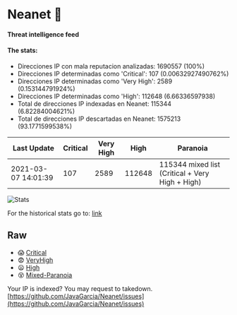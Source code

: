 # Neanet :hocho:
#### Threat intelligence feed
#### The stats:

- Direcciones IP con mala reputacion analizadas: 1690557 (100%)
- Direcciones IP determinadas como 'Critical':  107 (0.00632927490762%)
- Direcciones IP determinadas como 'Very High':  2589 (0.153144791924%)
- Direcciones IP determinadas como 'High':  112648 (6.66336597938)
- Total de direcciones IP indexadas en Neanet:  115344 (6.82284004621%)
- Total de direcciones IP descartadas en Neanet:  1575213 (93.1771599538%)

| Last Update | Critical | Very High | High | Paranoia |
| --- | --- | --- | --- | --- |
| 2021-03-07 14:01:39 | 107 | 2589 | 112648 | 115344 mixed list (Critical + Very High + High)|

![Stats](https://docs.google.com/spreadsheets/d/e/2PACX-1vSnaNMIXVabIpDJjufMlzH7poXnshF3mgd8Is1g9ytUEzVsP5my4Trn8f-xkoLLQ38xpL3HtmUexLo6/pubchart?oid=501124687&format=image)

For the historical stats go to: [link](/stats.csv)
## Raw
- :scream: [Critical](https://raw.githubusercontent.com/JavaGarcia/Neanet/master/blacklists/neanet_critical.txt)
- :fearful: [VeryHigh](https://raw.githubusercontent.com/JavaGarcia/Neanet/master/blacklists/neanet_veryHigh.txtt)
- :frowning: [High](https://raw.githubusercontent.com/JavaGarcia/Neanet/master/blacklists/neanet_high.txt)
- :dizzy_face: [Mixed-Paranoia](https://raw.githubusercontent.com/JavaGarcia/Neanet/master/blacklists/neanet_all.txt)


Your IP is indexed? You may request to takedown. [https://github.com/JavaGarcia/Neanet/issues](https://github.com/JavaGarcia/Neanet/issues)




















































































































































































































































































































































































































































































































































































































































































































































































































































































































































































































































































































































































































































































































































































































































































































































































































































































































































































































































































































































































































































































































































































































































































































































































































































































































































































































































































































































































































































































































































































































































































































































































































































































































































































































































































































































































































































































































































































































































































































































































































































































































































































































































































































































































































































































































































































































































































































































































































































































